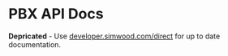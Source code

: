 # PBX API Docs

**Depricated** - Use [developer.simwood.com/direct](https://developer.simwood.com/direct) for up to date documentation.
